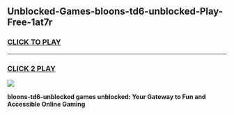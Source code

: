 
## Unblocked-Games-bloons-td6-unblocked-Play-Free-1at7r
<h3>
<a href="https://premium76.site?title=bloons-td6-unblocked&ref=20M">CLICK TO PLAY</a></h3>
<hr>

<h3>
<a href="https://premium76.site?title=bloons-td6-unblocked&ref=20M">CLICK 2 PLAY</a>
  
</h3>

<a href="https://premium76.site?title=bloons-td6-unblocked&ref=19M"><img src="https://clearcache.store/games.png"></a>


**bloons-td6-unblocked games unblocked: Your Gateway to Fun and Accessible Online Gaming**
